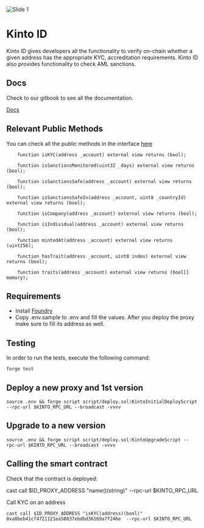 ![Slide 1](https://github.com/KintoXYZ/kinto-id/assets/541599/c9345010-21c6-411c-bbf8-31a6727d8c48)

# Kinto ID
Kinto ID gives developers all the functionality to verify on-chain whether a given address has the appropriate KYC, accreditation requirements. Kinto ID also provides functionality to check AML sanctions.

## Docs

Check to our gitbook to see all the documentation.

[Docs](https://docs.kinto.xyz/developers)

## Relevant Public Methods

You can check all the public methods in the interface [here](https://github.com/KintoXYZ/kinto-id/blob/main/src/interfaces/IKintoID.sol)

```
    function isKYC(address _account) external view returns (bool);

    function isSanctionsMonitored(uint32 _days) external view returns (bool);

    function isSanctionsSafe(address _account) external view returns (bool);

    function isSanctionsSafeIn(address _account, uint8 _countryId) external view returns (bool);

    function isCompany(address _account) external view returns (bool);

    function isIndividual(address _account) external view returns (bool);

    function mintedAt(address _account) external view returns (uint256);

    function hasTrait(address _account, uint8 index) external view returns (bool);

    function traits(address _account) external view returns (bool[] memory);
```

## Requirements

- Install [Foundry](https://book.getfoundry.sh/getting-started/installation)
- Copy .env.sample to .env and fill the values. After you deploy the proxy make sure to fill its address as well.

## Testing

In order to run the tests, execute the following command:

```
forge test
```

## Deploy a new proxy and 1st version

```
source .env && forge script script/deploy.sol:KintoInitialDeployScript --rpc-url $KINTO_RPC_URL --broadcast -vvvv
```

## Upgrade to a new version

```
source .env && forge script script/deploy.sol:KintoUpgradeScript --rpc-url $KINTO_RPC_URL --broadcast -vvvv
```

## Calling the smart contract

Check that the contract is deployed:

cast call $ID_PROXY_ADDRESS "name()(string)" --rpc-url $KINTO_RPC_URL

Call KYC on an address

```
cast call $ID_PROXY_ADDRESS "isKYC(address)(bool)" 0xa8beb41cf4721121ea58837ebdbd36169a7f246e  --rpc-url $KINTO_RPC_URL
```
